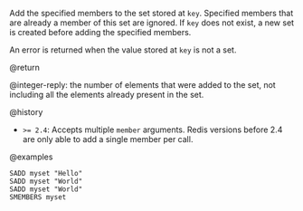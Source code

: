 Add the specified members to the set stored at `key`.
Specified members that are already a member of this set are ignored.
If `key` does not exist, a new set is created before adding the specified
members.

An error is returned when the value stored at `key` is not a set.

@return

@integer-reply: the number of elements that were added to the set, not including
all the elements already present in the set.

@history

* `>= 2.4`: Accepts multiple `member` arguments.
  Redis versions before 2.4 are only able to add a single member per call.

@examples

```cli
SADD myset "Hello"
SADD myset "World"
SADD myset "World"
SMEMBERS myset
```
